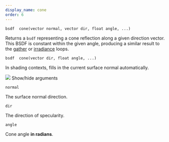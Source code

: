 ```yaml
---
display_name: cone
order: 6
---
```

`bsdf  cone(vector normal, vector dir, float angle, ...)`

Returns a `bsdf` representing a cone reflection along a given direction vector. This BSDF is constant within the given angle, producing a similar result to the [gather](gather.html "Sends rays into the scene and returns information from the shaders of
surfaces hit by the rays.") or [irradiance](irradiance.html "Computes irradiance (global illumination) at the point P with the normal N.") loops.

`bsdf  cone(vector dir, float angle, ...)`

In shading contexts, fills in the current surface normal automatically.

![](../../images/rendering/cone.png)
Show/hide arguments

`normal`

The surface normal direction.

`dir`

The direction of specularity.

`angle`

Cone angle **in radians**.
